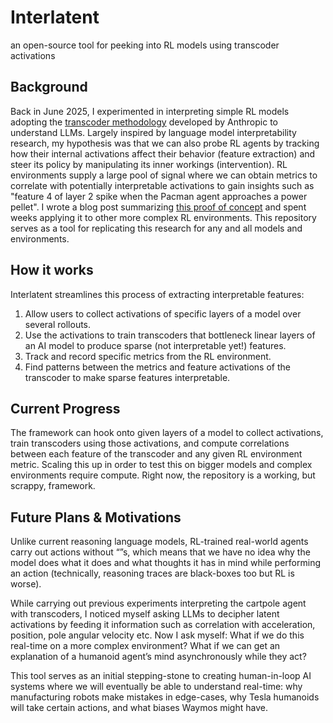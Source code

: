 # Interlatent
an open-source tool for peeking into RL models using transcoder activations


## Background
Back in June 2025, I experimented in interpreting simple RL models adopting the [transcoder methodology]([url](https://transformer-circuits.pub/2025/attribution-graphs/methods.html)) developed by Anthropic to understand LLMs. Largely inspired by language model interpretability research, my hypothesis was that we can also probe RL agents by tracking how their internal activations affect their behavior (feature extraction) and steer its policy by manipulating its inner workings (intervention). RL environments supply a large pool of signal where we can obtain metrics to correlate with potentially interpretable activations to gain insights such as "feature 4 of layer 2 spike when the Pacman agent approaches a power pellet". I wrote a blog post summarizing [this proof of concept]([url](https://seanpixel.com/interpretable-rl-via-multiscale-transcoders-sparse-bottlenecks-at-2-4-and-8-dimensions)) and spent weeks applying it to other more complex RL environments. This repository serves as a tool for replicating this research for any and all models and environments.


## How it works
Interlatent streamlines this process of extracting interpretable features:
1. Allow users to collect activations of specific layers of a model over several rollouts.
2. Use the activations to train transcoders that bottleneck linear layers of an AI model to produce sparse (not interpretable yet!) features.  
3. Track and record specific metrics from the RL environment.
4. Find patterns between the metrics and feature activations of the transcoder to make sparse features interpretable.  


## Current Progress
The framework can hook onto given layers of a model to collect activations, train transcoders using those activations, and compute correlations between each feature of the transcoder and any given RL environment metric. Scaling this up in order to test this on bigger models and complex environments require compute. Right now, the repository is a working, but scrappy, framework.


## Future Plans & Motivations
Unlike current reasoning language models, RL-trained real-world agents carry out actions without “<reasoning-trace>”s, which means that we have no idea why the model does what it does and what thoughts it has in mind while performing an action (technically, reasoning traces are black-boxes too but RL is worse). 

While carrying out previous experiments interpreting the cartpole agent with transcoders, I noticed myself asking LLMs to decipher latent activations by feeding it information such as correlation with acceleration, position, pole angular velocity etc. Now I ask myself: What if we do this real-time on a more complex environment? What if we can get an explanation of a humanoid agent’s mind asynchronously while they act? 

This tool serves as an initial stepping-stone to creating human-in-loop AI systems where we will eventually be able to understand real-time: why manufacturing robots make mistakes in edge-cases, why Tesla humanoids will take certain actions, and what biases Waymos might have.
